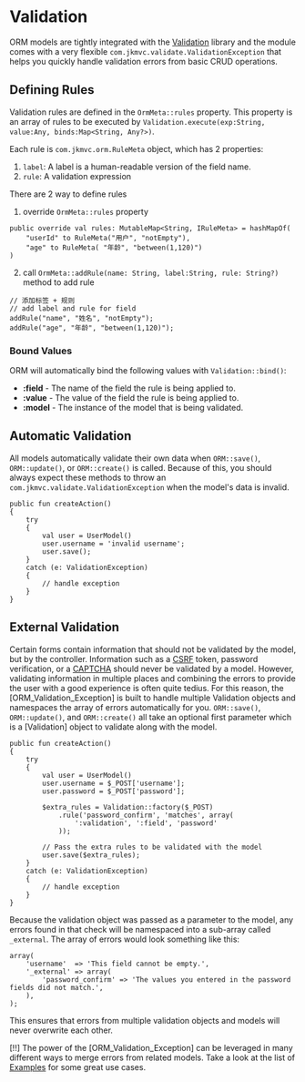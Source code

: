 # Validation

ORM models are tightly integrated with the [Validation](../common/validation/validation) library and the module comes with a very flexible `com.jkmvc.validate.ValidationException` that helps you quickly handle validation errors from basic CRUD operations.

## Defining Rules

Validation rules are defined in the `OrmMeta::rules` property. This property is an array of rules to be executed by `Validation.execute(exp:String, value:Any, binds:Map<String, Any?>)`.

Each rule is `com.jkmvc.orm.RuleMeta` object, which has 2 properties:
1. `label`: A label is a human-readable version of the field name.
2. `rule`: A validation expression

There are 2 way to define rules
1. override `OrmMeta::rules` property

```
public override val rules: MutableMap<String, IRuleMeta> = hashMapOf(
	"userId" to RuleMeta("用户", "notEmpty"),
	"age" to RuleMeta( "年龄", "between(1,120)")
)
```

2. call `OrmMeta::addRule(name: String, label:String, rule: String?)` method to add rule

```
// 添加标签 + 规则
// add label and rule for field
addRule("name", "姓名", "notEmpty");
addRule("age", "年龄", "between(1,120)");
```

### Bound Values

ORM will automatically bind the following values with `Validation::bind()`:

- **:field** - The name of the field the rule is being applied to.
- **:value** - The value of the field the rule is being applied to.
- **:model** - The instance of the model that is being validated.

## Automatic Validation

All models automatically validate their own data when `ORM::save()`, `ORM::update()`, or `ORM::create()` is called. Because of this, you should always expect these methods to throw an `com.jkmvc.validate.ValidationException` when the model's data is invalid.

```
public fun createAction()
{
	try
	{
		val user = UserModel()
		user.username = 'invalid username';
		user.save();
	}
	catch (e: ValidationException)
	{
		// handle exception
	}
}
```

## External Validation

Certain forms contain information that should not be validated by the model, but by the controller. Information such as a [CSRF](http://en.wikipedia.org/wiki/Cross-site_request_forgery) token, password verification, or a [CAPTCHA](http://en.wikipedia.org/wiki/CAPTCHA) should never be validated by a model. However, validating information in multiple places and combining the errors to provide the user with a good experience is often quite tedius. For this reason, the [ORM_Validation_Exception] is built to handle multiple Validation objects and namespaces the array of errors automatically for you. `ORM::save()`, `ORM::update()`, and `ORM::create()` all take an optional first parameter which is a [Validation] object to validate along with the model.

```
public fun createAction()
{
	try
	{
		val user = UserModel()
		user.username = $_POST['username'];
		user.password = $_POST['password'];

		$extra_rules = Validation::factory($_POST)
			.rule('password_confirm', 'matches', array(
				':validation', ':field', 'password'
			));

		// Pass the extra rules to be validated with the model
		user.save($extra_rules);
	}
	catch (e: ValidationException)
	{
		// handle exception
	}
}
```

Because the validation object was passed as a parameter to the model, any errors found in that check will be namespaced into a sub-array called `_external`. The array of errors would look something like this:

	array(
		'username'  => 'This field cannot be empty.',
		'_external' => array(
			'password_confirm' => 'The values you entered in the password fields did not match.',
		),
	);

This ensures that errors from multiple validation objects and models will never overwrite each other.

[!!] The power of the [ORM_Validation_Exception] can be leveraged in many different ways to merge errors from related models. Take a look at the list of [Examples](examples) for some great use cases.